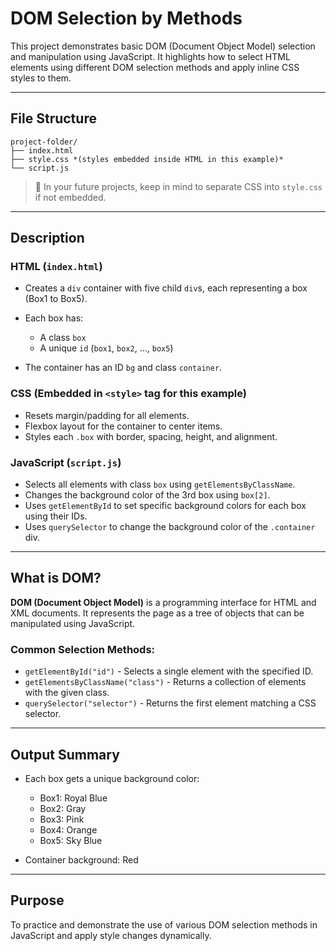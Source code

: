 # DOM Selection by Methods

This project demonstrates basic DOM (Document Object Model) selection and manipulation using JavaScript. It highlights how to select HTML elements using different DOM selection methods and apply inline CSS styles to them.

---

## File Structure

```
project-folder/
├── index.html
├── style.css *(styles embedded inside HTML in this example)*
└── script.js
```

> 📌 In your future projects, keep in mind to separate CSS into `style.css` if not embedded.

---

## Description

### HTML (`index.html`)

* Creates a `div` container with five child `div`s, each representing a box (Box1 to Box5).
* Each box has:

  * A class `box`
  * A unique `id` (`box1`, `box2`, ..., `box5`)
* The container has an ID `bg` and class `container`.

### CSS (Embedded in `<style>` tag for this example)

* Resets margin/padding for all elements.
* Flexbox layout for the container to center items.
* Styles each `.box` with border, spacing, height, and alignment.

### JavaScript (`script.js`)

* Selects all elements with class `box` using `getElementsByClassName`.
* Changes the background color of the 3rd box using `box[2]`.
* Uses `getElementById` to set specific background colors for each box using their IDs.
* Uses `querySelector` to change the background color of the `.container` div.

---

## What is DOM?

**DOM (Document Object Model)** is a programming interface for HTML and XML documents. It represents the page as a tree of objects that can be manipulated using JavaScript.

### Common Selection Methods:

* `getElementById("id")` - Selects a single element with the specified ID.
* `getElementsByClassName("class")` - Returns a collection of elements with the given class.
* `querySelector("selector")` - Returns the first element matching a CSS selector.

---

## Output Summary

* Each box gets a unique background color:

  * Box1: Royal Blue
  * Box2: Gray
  * Box3: Pink
  * Box4: Orange
  * Box5: Sky Blue
* Container background: Red

---

## Purpose

To practice and demonstrate the use of various DOM selection methods in JavaScript and apply style changes dynamically.
